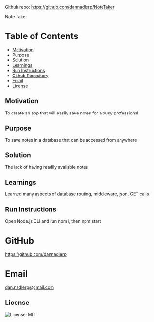 Github repo: https://github.com/dannadlerp/NoteTaker


Note Taker
# Table of Contents
- [Motivation](#motivation)
- [Purpose](#purpose)
- [Solution](#solution)
- [Learnings](#learnings)
- [Run Instructions](#run-instructions)
- [Github Repository](#gitHub)
- [Email](#email)
- [License](#license)

## Motivation
To create an app that will easily save notes for a busy professional

## Purpose
To save notes in a database that can be accessed from anywhere

## Solution
The lack of having readily available notes

## Learnings
Learned many aspects of database routing, middleware, json, GET calls

## Run Instructions
Open Node.js CLI and run npm i, then npm start

# GitHub
https://github.com/dannadlerp

# Email
dan.nadlerp@gmail.com

## License
  ![License: MIT](https://img.shields.io/badge/License-MIT-yellow.svg)
  
  